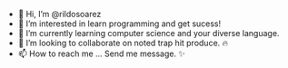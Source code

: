 - 👋 Hi, I’m @rildosoarez
- 👀 I’m interested in learn programming and get sucess!
- 🌱 I’m currently learning computer science and your diverse language.
- 💞️ I’m looking to collaborate on noted trap hit produce. 🔥
- 📫 How to reach me ... Send me message. ✨

<!---
rildosoarez/rildosoarez is a ✨ special ✨ repository because its `README.md` (this file) appears on your GitHub profile.
You can click the Preview link to take a look at your changes.
--->
